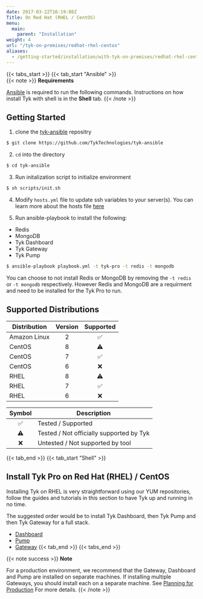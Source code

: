 ```yaml
---
date: 2017-03-22T16:19:08Z
Title: On Red Hat (RHEL / CentOS)
menu:
  main:
    parent: "Installation"
weight: 4
url: "/tyk-on-premises/redhat-rhel-centos"
aliases:
  - /getting-started/installation/with-tyk-on-premises/redhat-rhel-centos/
---
```

{{< tabs_start >}}
{{< tab_start "Ansible" >}}
<br />
{{< note >}}
**Requirements**

[Ansible](https://docs.ansible.com/ansible/latest/installation_guide/intro_installation.html) is required to run the following commands. Instructions on how install Tyk with shell is in the <b>Shell</b> tab.
{{< /note >}}

## Getting Started
1. clone the [tyk-ansible](https://github.com/TykTechnologies/tyk-ansible) repositry

```bash
$ git clone https://github.com/TykTechnologies/tyk-ansible
```

2. `cd` into the directory
```.bash
$ cd tyk-ansible
```

3. Run initalization script to initialize environment

```bash
$ sh scripts/init.sh
```

4. Modify `hosts.yml` file to update ssh variables to your server(s). You can learn more about the hosts file [here](https://docs.ansible.com/ansible/latest/user_guide/intro_inventory.html)

5. Run ansible-playbook to install the following:
- Redis
- MongoDB
- Tyk Dashboard
- Tyk Gateway
- Tyk Pump

```bash
$ ansible-playbook playbook.yml -t tyk-pro -t redis -t mongodb
```

You can choose to not install Redis or MongoDB by removing the `-t redis` or `-t mongodb` respectively. However Redis and MongoDB are a requirment and need to be installed for the Tyk Pro to run.

## Supported Distributions
| Distribution | Version | Supported |
| --------- | :---------: | :---------: |
| Amazon Linux | 2 | ✅ |
| CentOS | 8 | ⚠️ |
| CentOS | 7 | ✅ |
| CentOS | 6 | ❌ |
| RHEL | 8 | ⚠️ |
| RHEL | 7 | ✅ |
| RHEL | 6 | ❌ |

| Symbol | Description |
| :---------: | --------- |
| ✅ | Tested / Supported |
| ⚠️ | Tested / Not officially supported by Tyk |
| ❌️ | Untested / Not supported by tool |

{{< tab_end >}}
{{< tab_start "Shell" >}}
## Install Tyk Pro on Red Hat (RHEL) / CentOS

Installing Tyk on RHEL is very straightforward using our YUM repositories, follow the guides and tutorials in this section to have Tyk up and running in no time.

The suggested order would be to install Tyk Dashboard, then Tyk Pump and then Tyk Gateway for a full stack.

- [Dashboard](/docs/getting-started/installation/with-tyk-on-premises/redhat-rhel-centos/dashboard/)
- [Pump](/docs/getting-started/installation/with-tyk-on-premises/redhat-rhel-centos/analytics-pump/)
- [Gateway](/docs/getting-started/installation/with-tyk-on-premises/redhat-rhel-centos/gateway/)
{{< tab_end >}}
{{< tabs_end >}}

{{< note success >}}
**Note**  

For a production environment, we recommend that the Gateway, Dashboard and Pump are installed on separate machines. If installing multiple Gateways, you should install each on a separate machine. See [Planning for Production](/docs/planning-for-production/) For more details.
{{< /note >}}
